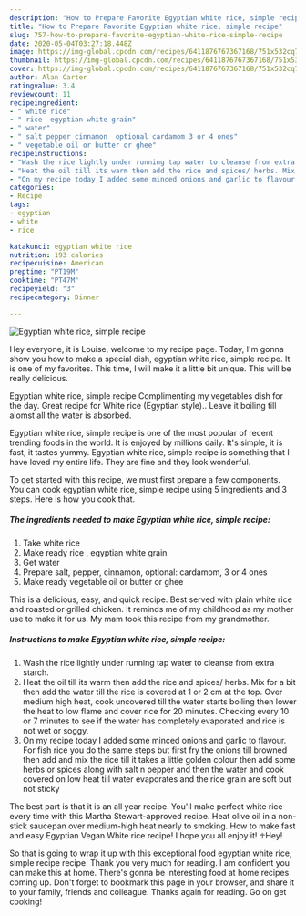 ```yaml
---
description: "How to Prepare Favorite Egyptian white rice, simple recipe"
title: "How to Prepare Favorite Egyptian white rice, simple recipe"
slug: 757-how-to-prepare-favorite-egyptian-white-rice-simple-recipe
date: 2020-05-04T03:27:18.448Z
image: https://img-global.cpcdn.com/recipes/6411876767367168/751x532cq70/egyptian-white-rice-simple-recipe-recipe-main-photo.jpg
thumbnail: https://img-global.cpcdn.com/recipes/6411876767367168/751x532cq70/egyptian-white-rice-simple-recipe-recipe-main-photo.jpg
cover: https://img-global.cpcdn.com/recipes/6411876767367168/751x532cq70/egyptian-white-rice-simple-recipe-recipe-main-photo.jpg
author: Alan Carter
ratingvalue: 3.4
reviewcount: 11
recipeingredient:
- " white rice"
- " rice  egyptian white grain"
- " water"
- " salt pepper cinnamon  optional cardamom 3 or 4 ones"
- " vegetable oil or butter or ghee"
recipeinstructions:
- "Wash the rice lightly under running tap water to cleanse from extra starch."
- "Heat the oil till its warm then add the rice and spices/ herbs. Mix for a bit then add the water till the rice is covered at 1 or 2 cm at the top. Over medium high heat, cook uncovered till the water starts boiling then lower the heat to low flame and cover rice for 20 minutes.  Checking every 10 or 7 minutes to see if the water has completely evaporated and rice is not wet or soggy."
- "On my recipe today I added some minced onions and garlic to flavour.  For fish rice you do the same steps but first fry the onions till browned then add and mix the rice till it takes a little golden colour then add some herbs or spices along with salt n pepper and then the water and cook covered on low heat till water evaporates and the rice grain are soft but not sticky"
categories:
- Recipe
tags:
- egyptian
- white
- rice

katakunci: egyptian white rice 
nutrition: 193 calories
recipecuisine: American
preptime: "PT19M"
cooktime: "PT47M"
recipeyield: "3"
recipecategory: Dinner

---
```



![Egyptian white rice, simple recipe](https://img-global.cpcdn.com/recipes/6411876767367168/751x532cq70/egyptian-white-rice-simple-recipe-recipe-main-photo.jpg)

Hey everyone, it is Louise, welcome to my recipe page. Today, I'm gonna show you how to make a special dish, egyptian white rice, simple recipe. It is one of my favorites. This time, I will make it a little bit unique. This will be really delicious.

Egyptian white rice, simple recipe Complimenting my vegetables dish for the day. Great recipe for White rice (Egyptian style).. Leave it boiling till alomst all the water is absorbed.

Egyptian white rice, simple recipe is one of the most popular of recent trending foods in the world. It is enjoyed by millions daily. It's simple, it is fast, it tastes yummy. Egyptian white rice, simple recipe is something that I have loved my entire life. They are fine and they look wonderful.


To get started with this recipe, we must first prepare a few components. You can cook egyptian white rice, simple recipe using 5 ingredients and 3 steps. Here is how you cook that.

<!--inarticleads1-->

##### The ingredients needed to make Egyptian white rice, simple recipe:

1. Take  white rice
1. Make ready  rice , egyptian white grain
1. Get  water
1. Prepare  salt, pepper, cinnamon,  optional: cardamom, 3 or 4 ones
1. Make ready  vegetable oil or butter or ghee


This is a delicious, easy, and quick recipe. Best served with plain white rice and roasted or grilled chicken. It reminds me of my childhood as my mother use to make it for us. My mam took this recipe from my grandmother. 

<!--inarticleads2-->

##### Instructions to make Egyptian white rice, simple recipe:

1. Wash the rice lightly under running tap water to cleanse from extra starch.
1. Heat the oil till its warm then add the rice and spices/ herbs. Mix for a bit then add the water till the rice is covered at 1 or 2 cm at the top. Over medium high heat, cook uncovered till the water starts boiling then lower the heat to low flame and cover rice for 20 minutes.  Checking every 10 or 7 minutes to see if the water has completely evaporated and rice is not wet or soggy.
1. On my recipe today I added some minced onions and garlic to flavour.  For fish rice you do the same steps but first fry the onions till browned then add and mix the rice till it takes a little golden colour then add some herbs or spices along with salt n pepper and then the water and cook covered on low heat till water evaporates and the rice grain are soft but not sticky


The best part is that it is an all year recipe. You&#39;ll make perfect white rice every time with this Martha Stewart-approved recipe. Heat olive oil in a non-stick saucepan over medium-high heat nearly to smoking. How to make fast and easy Egyptian Vegan White rice recipe! I hope you all enjoy it! ☥Hey! 

So that is going to wrap it up with this exceptional food egyptian white rice, simple recipe recipe. Thank you very much for reading. I am confident you can make this at home. There's gonna be interesting food at home recipes coming up. Don't forget to bookmark this page in your browser, and share it to your family, friends and colleague. Thanks again for reading. Go on get cooking!
